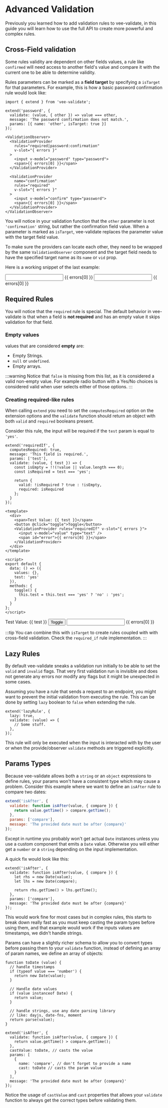 # Advanced Validation

Previously you learned how to add validation rules to vee-validate, in this guide you will learn how to use the full API to create more powerful and complex rules.

## Cross-Field validation

Some rules validity are dependent on other fields values, a rule like `confirmed` will need access to another field's value and compare it with the current one to be able to determine validity.

Rules parameters can be marked as a **field target** by specifying a `isTarget` for that parameters. For example, this is how a basic password confirmation rule would look like:

```js{6}
import { extend } from 'vee-validate';

extend('password', {
  validate: (value, { other }) => value === other,
  message: 'The password confirmation does not match.',
  params: [{ name: 'other', isTarget: true }]
});
```

```vue{3,11}
<ValidationObserver>
  <ValidationProvider
    rules="required|password:confirmation"
    v-slot="{ errors }"
  >
    <input v-model="password" type="password">
    <span>{{ errors[0] }}</span>
  </ValidationProvider>

  <ValidationProvider
    name="confirmation"
    rules="required"
    v-slot="{ errors }"
  >
    <input v-model="confirm" type="password">
    <span>{{ errors[0] }}</span>
  </ValidationProvider>
</ValidationObserver>
```

You will notice in your validation function that the `other` parameter is not `'confirmation'` string, but rather the confirmation field value. When a parameter is marked as `isTarget`, vee-validate replaces the parameter value with the target field value.

To make sure the providers can locate each other, they need to be wrapped by the same `ValidationObserver` component and the target field needs to have the specified target name as its `name` or `vid` prop.

Here is a working snippet of the last example:

<ValidationObserver>
  <StyledProvider
    rules="required|password:confirmation"
    v-slot="{ errors }"
  >
   <input v-model="pass" type="password">
   <span>{{ errors[0] }}</span>
  </StyledProvider>
  <StyledProvider
    name="confirmation"
    rules="required"
    v-slot="{ errors }"
  >
    <input v-model="confirm" type="password">
    <span>{{ errors[0] }}</span>
  </StyledProvider>
</ValidationObserver>

## Required Rules

You will notice that the `required` rule is special. The default behavior in vee-validate is that when a field is **not required** and has an empty value it skips validation for that field.

### Empty values

values that are considered **empty** are:

- Empty Strings.
- `null` or `undefined`.
- Empty arrays.

:::warning
Notice that `false` is missing from this list, as it is considered a valid non-empty value. For example radio button with a Yes/No choices is considered valid when user selects either of those options.
:::

### Creating required-like rules

When calling `extend` you need to set the `computesRequired` option on the extension options and the `validate` function should return an object with both `valid` and `required` booleans present.

Consider this rule, the input will be required if the `test` param is equal to `'yes'`.

```js{2,6}
extend('requiredIf', {
  computesRequired: true,
  message: 'This field is required.',
  params: ['test'],
  validate: (value, { test }) => {
    const isEmpty = !!(!value || value.length === 0);
    const isRequired = test === 'yes';

    return {
      valid: !isRequired ? true : !isEmpty,
      required: isRequired
    };
  }
});
```

```vue
<template>
  <div>
    <span>Test Value: {{ test }}</span>
    <button @click="toggle">Toggle</button>
    <ValidationProvider rules="requiredIf" v-slot="{ errors }">
      <input v-model="value" type="text" />
      <span id="error">{{ errors[0] }}</span>
    </ValidationProvider>
  </div>
</template>

<script>
export default {
  data: () => ({
    values: {},
    test: 'yes'
  }),
  methods: {
    toggle() {
      this.test = this.test === 'yes' ? 'no' : 'yes';
    }
  }
};
</script>
```

<div>
  <span>Test Value: {{ test }}</span>
  <button @click="toggle">Toggle</button>
  <StyledProvider :rules="{ requiredIf: { test } }" v-slot="{ errors }">
    <input v-model="values.require" type="text">
    <span id="error">{{ errors[0] }}</span>
  </StyledProvider>
</div>

:::tip
You can combine this with `isTarget` to create rules coupled with with cross-field validation. Check the `required_if` rule implementation.
:::

## Lazy Rules

By default vee-validate sneaks a validation run initially to be able to set the `valid` and `invalid` flags. That very first validation run is invisible and does not generate any errors nor modify any flags but it might be unexpected in some cases.

Assuming you have a rule that sends a request to an endpoint, you might want to prevent the initial validation from executing the rule. This can be done by setting `lazy` boolean to `false` when extending the rule.

```js{2}
extend('lazyRule', {
  lazy: true,
  validate: (value) => {
    // Some stuff.
  },
});
```

This rule will only be executed when the input is interacted with by the user or when the provide/observer `validate` methods are triggered explicitly.

## Params Types

Because vee-validate allows both a `string` or an `object` expressions to define rules, your params won't have a consistent type which may cause a problem. Consider this example where we want to define an `isAfter` rule to compare two dates:

```js
extend('isAfter', {
  validate: function isAfter(value, { compare }) {
    return value.getTime() > compare.getTime();
  },
  params: ['compare'],
  message: 'The provided date must be after {compare}'
});
```

Except in runtime you probably won't get actual `Date` instances unless you use a custom component that emits a `Date` value. Otherwise you will either get a `number` or a `string` depending on the input implementation.

A quick fix would look like this:

```js{3,4}
extend('isAfter', {
  validate: function isAfter(value, { compare }) {
    let rhs = new Date(value);
    let lhs = new Date(compare);

    return rhs.getTime() > lhs.getTime();
  },
  params: ['compare'],
  message: 'The provided date must be after {compare}'
});
```

This would work fine for most cases but in complex rules, this starts to break down really fast as you must keep casting the param types before using them, and that example would work if the inputs values are timestamps, we didn't handle strings.

Params can have a slightly richer schema to allow you to convert types before passing them to your `validate` function, instead of defining an array of param names, we define an array of objects:

```js{21,25}
function toDate (value) {
  // handle timestamps
  if (typeof value === 'number') {
    return new Date(value);
  }

  // Handle date values
  if (value instanceof Date) {
    return value;
  }

  // handle strings, use any date parsing library
  // like: dayjs, date-fns, moment
  return parse(value);
}

extend('isAfter', {
  validate: function isAfter(value, { compare }) {
    return value.getTime() > compare.getTime();
  },
  castValue: toDate, // casts the value
  params: [
    {
      name: 'compare', // don't forget to provide a name
      cast: toDate // casts the param value
    }
  ],
  message: 'The provided date must be after {compare}'
});
```

Notice the usage of `castValue` and `cast` properties that allows your `validate` function to always get the correct types before validating them.

<script>
export default {
  data: () => ({
    values: {},
    confirm: '',
    pass: '',
    test: 'yes'
  }),
  methods: {
    toggle () {
      this.test = this.test === 'yes' ? 'no' : 'yes';
    }
  },
  mounted () {
    this.extendRule('password', {
      validate: (value, { other }) => value === other,
      params: [
        { name: 'other', isTarget: true }
      ],
      message: 'The password confirmation does not match.',
    });

    this.extendRule('requiredIf', {
      computesRequired: true,
      message: 'This field is required.',
      params: ['test'],
      validate: (value, { test }) => {
        const isEmpty = !!(!value || value.length === 0);
        const isRequired = test === 'yes';

        return {
          valid: !isRequired ? true : !isEmpty,
          required: isRequired
        };
      }
    });
  }
};
</script>
